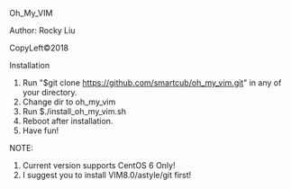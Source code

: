 Oh_My_VIM

Author: Rocky Liu

CopyLeft©2018

Installation
1. Run "$git clone https://github.com/smartcub/oh_my_vim.git" in any of your directory.
2. Change dir to oh_my_vim
3. Run $./install_oh_my_vim.sh
4. Reboot after installation.
5. Have fun!

NOTE: 
1. Current version supports CentOS 6 Only!
2. I suggest you to install VIM8.0/astyle/git first!
